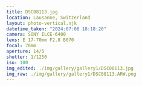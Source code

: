 ```yaml
---
title: DSC08113.jpg
location: Lausanne, Switzerland
layout: photo-vertical.njk
datetime_taken: "2024:07:08 18:18:20"
camera: SONY ILCE-6400
lens: E 17-70mm F2.8 B070
focal: 70mm
aperture: 14/5
shutter: 1/1250
iso: 100
img_edited: ./img/gallery/gallery1/DSC08113.jpg
img_raw: ./img/gallery/gallery1/DSC08113.ARW.png
---
```

